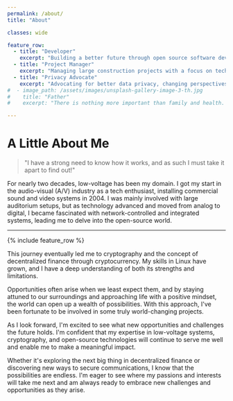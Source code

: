 ```yaml
---
permalink: /about/
title: "About"

classes: wide

feature_row:
  - title: "Developer"
    excerpt: "Building a better future through open source software development: web, controls, cryptography."
  - title: "Project Manager"
    excerpt: "Managing large construction projects with a focus on tech, integration, and practical solutions for progress."
  - title: "Privacy Advocate"
    excerpt: "Advocating for better data privacy, changing perspectives, and shining a light on the digital world."
#  - image_path: /assets/images/unsplash-gallery-image-3-th.jpg
#    title: "Father"
#    excerpt: "There is nothing more important than family and health. Building the next generation to be better than we are through example and experience."

---
```



# A Little About Me

> "I have a strong need to know how it works, and as such I must take it apart to find out!"


For nearly two decades, low-voltage has been my domain. I got my start in the audio-visual (A/V) industry as a tech enthusiast, installing commercial sound and video systems in 2004. I was mainly involved with large auditorium setups, but as technology advanced and moved from analog to digital, I became fascinated with network-controlled and integrated systems, leading me to delve into the open-source world. 

<hr>
{% include feature_row %}

This journey eventually led me to cryptography and the concept of decentralized finance through cryptocurrency. My skills in Linux have grown, and I have a deep understanding of both its strengths and limitations.

Opportunities often arise when we least expect them, and by staying attuned to our surroundings and approaching life with a positive mindset, the world can open up a wealth of possibilities. With this approach, I've been fortunate to be involved in some truly world-changing projects.


As I look forward, I'm excited to see what new opportunities and challenges the future holds. I'm confident that my expertise in low-voltage systems, cryptography, and open-source technologies will continue to serve me well and enable me to make a meaningful impact. 

Whether it's exploring the next big thing in decentralized finance or discovering new ways to secure communications, I know that the possibilities are endless. I'm eager to see where my passions and interests will take me next and am always ready to embrace new challenges and opportunities as they arise.

